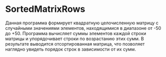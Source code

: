 # SortedMatrixRows

Данная программа формирует квадратную целочисленную матрицу с случайными значениями элементов, находящимися в диапазоне от -50 до +50. Программа вычисляет суммы элементов каждой строки матрицы и упорядочивает строки по возрастанию этих сумм. В результате выводится отсортированная матрица, что позволяет наглядно увидеть порядок строк в зависимости от их сумм.

